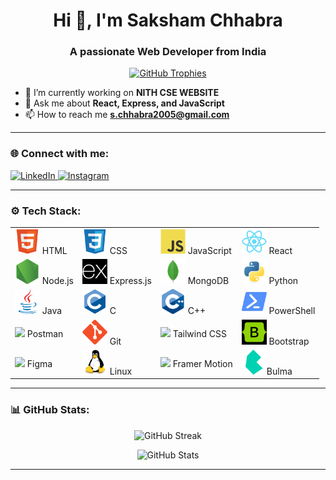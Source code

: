 <h1 align="center">Hi 👋, I'm Saksham Chhabra</h1>
<h3 align="center">A passionate Web Developer from India</h3>

<p align="center">
  <a href="https://github.com/ryo-ma/github-profile-trophy">
    <img src="https://github-profile-trophy.vercel.app/?username=saksham-chhabra&theme=onedark&row=1&column=6" alt="GitHub Trophies" />
  </a>
</p>

- 🔭 I’m currently working on **NITH CSE WEBSITE**  
- 💬 Ask me about **React, Express, and JavaScript**  
- 📫 How to reach me **s.chhabra2005@gmail.com**  

---

### 🌐 **Connect with me:**
<p align="left">
  <a href="https://www.linkedin.com/in/saksham-chhabra-2a034a280/" target="_blank">
    <img src="https://img.shields.io/badge/LinkedIn-0A66C2?style=for-the-badge&logo=linkedin&logoColor=white" alt="LinkedIn"/>
  </a>
  <a href="https://instagram.com/sakshamken" target="_blank">
    <img src="https://img.shields.io/badge/Instagram-E4405F?style=for-the-badge&logo=instagram&logoColor=white" alt="Instagram"/>
  </a>
</p>

---

### ⚙️ **Tech Stack:**
<table align="center">
  <tr>
    <td><img src="https://raw.githubusercontent.com/devicons/devicon/master/icons/html5/html5-original.svg" width="40"/> HTML</td>
    <td><img src="https://raw.githubusercontent.com/devicons/devicon/master/icons/css3/css3-original.svg" width="40"/> CSS</td>
    <td><img src="https://raw.githubusercontent.com/devicons/devicon/master/icons/javascript/javascript-original.svg" width="40"/> JavaScript</td>
    <td><img src="https://raw.githubusercontent.com/devicons/devicon/master/icons/react/react-original.svg" width="40"/> React</td>
  </tr>
  <tr>
    <td><img src="https://raw.githubusercontent.com/devicons/devicon/master/icons/nodejs/nodejs-original.svg" width="40"/> Node.js</td>
    <td><img src="https://raw.githubusercontent.com/devicons/devicon/master/icons/express/express-original.svg" width="40" style="filter: invert(100%)"/> Express.js</td>
    <td><img src="https://raw.githubusercontent.com/devicons/devicon/master/icons/mongodb/mongodb-original.svg" width="40"/> MongoDB</td>
    <td><img src="https://raw.githubusercontent.com/devicons/devicon/master/icons/python/python-original.svg" width="40"/> Python</td>
  </tr>
  <tr>
    <td><img src="https://raw.githubusercontent.com/devicons/devicon/master/icons/java/java-original.svg" width="40"/> Java</td>
    <td><img src="https://raw.githubusercontent.com/devicons/devicon/master/icons/c/c-original.svg" width="40"/> C</td>
    <td><img src="https://raw.githubusercontent.com/devicons/devicon/master/icons/cplusplus/cplusplus-original.svg" width="40"/> C++</td>
    <td><img src="https://raw.githubusercontent.com/devicons/devicon/master/icons/powershell/powershell-original.svg" width="40"/> PowerShell</td>
  </tr>
  <tr>
    <td><img src="https://www.vectorlogo.zone/logos/getpostman/getpostman-icon.svg" width="40"/> Postman</td>
    <td><img src="https://raw.githubusercontent.com/devicons/devicon/master/icons/git/git-original.svg" width="40"/> Git</td>
    <td><img src="https://www.vectorlogo.zone/logos/tailwindcss/tailwindcss-icon.svg" width="40"/> Tailwind CSS</td>
    <td><img src="https://raw.githubusercontent.com/devicons/devicon/master/icons/bootstrap/bootstrap-plain.svg" width="40" style="filter: invert(100%)"/> Bootstrap</td>
  </tr>
  <tr>
    <td><img src="https://www.vectorlogo.zone/logos/figma/figma-icon.svg" width="40"/> Figma</td>
    <td><img src="https://raw.githubusercontent.com/devicons/devicon/master/icons/linux/linux-original.svg" width="40"/> Linux</td>
    <td><img src="https://www.vectorlogo.zone/logos/framer/framer-icon.svg" width="40"/> Framer Motion</td>
    <td><img src="https://raw.githubusercontent.com/devicons/devicon/master/icons/bulma/bulma-plain.svg" width="40" />Bulma</td>
  </tr>
</table>

---

### 📊 **GitHub Stats:**
<p align="center">
  <img src="https://github-readme-streak-stats.herokuapp.com/?user=saksham-chhabra" alt="GitHub Streak" />
</p>

<p align="center">
  <img src="https://github-readme-stats.vercel.app/api?username=saksham-chhabra&show_icons=true&theme=dark&hide_border=true" alt="GitHub Stats" />
</p>


---


